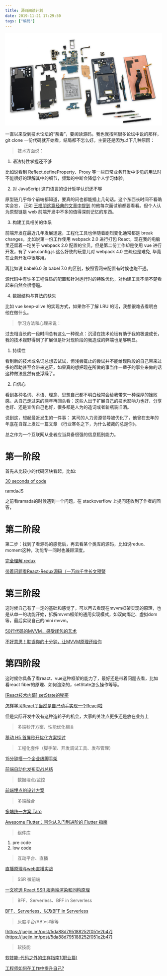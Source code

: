 ```yaml
---
title: 源码阅读计划
date: 2019-11-21 17:29:50
tags: ["编码"]
---
```


![](https://raw.githubusercontent.com/EPSON-LEE/image-hosting/master/20191122111156.png)

一直以来受到技术论坛的“荼毒”，要阅读源码。我也就按照很多论坛中说的那样，git clone 一份代码就开始看，结局都不怎么好。主要还是因为以下几种原因：

> 技术方面说：

1. 语法特性掌握还不够

比如说看到 Reflect.defineProperty、Proxy 等一些日常业务开发中少见的用法时不能很好的理解其中的细节，频繁的中断会降低个人学习体验。

2. 对 JavaScript 这门语言的设计哲学认识还不够

原型链几乎每个前端都知道，要真的问也都能插上几句话。这个东西长时间不看确实会忘， 正如 [王福朋这篇经典的文章中提到](https://www.cnblogs.com/wangfupeng1988/p/3977924.html) 的他每次面试前都要看看。但个人认为原型链是 web 前端开发中不多的值得深刻记忆的东西。

3. 构建工具相关的体系

前端开发在最近几年发展迅速，工程化工具也伴随着剧烈变化通常都是 break changes，比如说第一份工作使用 webpack 2.0 进行打包 React，现在我的电脑里还留着一坨关于 webpack 2.0 配置的宝贝。但是第二份工作却是使用 vue 进行开发，有了 vue.config.js 这么好使的玩意儿对 webpack 4.0 生疏也是难免, 毕竟在业务开发中很够用。

再比如说 babel6.0 和 babel 7.0 的区别，按照官网来配置有时候也跑不通。

源代码中有许多工程性质的配置和针对运行时的特殊优化，对构建工具不清不楚看起来自然会很懵逼。

4. 数据结构与算法的缺失

比如 vue keep-alive 的实现方式，如果你不了解 LRU 的话，我想很难去看明白他在做什么。

> 学习方法和心理来说：

过去相当长的一段时间总有这么一种观点：沉浸在技术论坛有助于我的极速成长，我的技术视野得到了扩展但是针对现阶段的我造成的弊端也足够明显。

1. 持续性

看到新的技术或名词总想去试试，但浅尝辄止的尝试并不能给现阶段的自己带来过多的帮助甚至会带来迷茫，如果真的想把现在所做的事当作一辈子的事业来做的话这种做法显然有些浮躁了。

2. 自信心

看到各种名词、术语、理念、思想自己都不明白经常会给我带来一种深厚的挫败感。从自己走过来的两年再回头看：这些人出于扩展自己的技术影响力也好、分享也好、还是宣传自己也好，很多都是人为的造词或者新瓶装旧酒。

说到这，想起最近发生的一件事： 某司的人力资源领导被优化了，他曾在去年的年底在自媒上发过一篇文章 《行业寒冬之下，为什么被裁的总是你》。

总之作为一个互联网从业者应当具备很强的信息甄别能力。

# 第一阶段

首先从比较小的代码区块看起，比如:

[30 seconds of code](https://www.30secondsofcode.org/)

[ramdaJS](https://github.com/ramda/ramda)

之前看ramada的时候遇到一个问题，在 stackoverflow 上提问还收到了作者的回答，

# 第二阶段

第二步：找到了看源码的感觉后，再去看某个类库的源码，比如说redux、moment这种，功能专一同时也兼顾深度。

[完全理解 redux](https://github.com/brickspert/blog/issues/22)

[带着问题看React-Redux源码（一万四千字长文预警](https://zhuanlan.zhihu.com/p/80655889)

# 第三阶段

这时候自己有了一定的基础和感觉了，可以再去看现在mvvm框架实现的原理，也是从单一的功能开始，拆解mvvm框架的通用实现模式，如双向绑定、虚拟dom等，最后实现自己的mini mvvm。

[50行代码的MVVM，感受闭包的艺术](https://juejin.im/post/5b1fa77451882513ea5cc2ca)

[不好意思！耽误你的十分钟，让MVVM原理还给你](https://juejin.im/post/5abdd6f6f265da23793c4458)

# 第四阶段

这时候你具备了看react、vue这种框架的能力了，最好还是带着问题去看，比如看react fiber的原理、如何渲染的，setState怎么操作等等。

[[React技术内幕] setState的秘密](https://juejin.im/post/599b8f066fb9a0247637d61b)

[怎样学习React？当然是自己动手实现一个React啦](https://juejin.im/post/5ad81c24f265da504c168c85)

但是实际开发中没有这种造轮子的机会，大家的关注点更多还是放在业务上

> 多端秒开方案、性能优化相关

[移动 H5 首屏秒开优化方案探讨](http://blog.cnbang.net/tech/3477/)

> 工程化套件（脚手架、开发调试工具、发布管理）

[15分钟搭一个企业级脚手架](https://juejin.im/post/5d650613f265da03951a0364)

[前端自动化发布实战总结](https://juejin.im/post/5b23f18b6fb9a00e6433536d)

> 数据埋点/监控

[前端埋点的设计方案](https://juejin.im/post/5b62d68df265da0f9d1a1cd6)

> 多端融合

[多端统一方案 Taro](https://link.zhihu.com/?target=https%3A//aotu.io/notes/2018/06/07/Taro/)

[Awesome Flutter：带你从入门到进阶的 Flutter 指南](https://juejin.im/post/5b2869e66fb9a00e5f3e861f)

> 组件库

1. pre code
2. low code 

> 互动平台、直播

[直播原理与web直播实战](https://juejin.im/post/5ab851b6f265da23826df601)

> SSR 微前端

[一文吃透 React SSR 服务端渲染和同构原理](https://juejin.im/post/5d7deef6e51d453bb13b66cd)

> BFF、Serverless、BFF in Serverless

[BFF、Serverless、以及BFF in Serverless](https://juejin.im/post/5cdc3dc2e51d453b6c1d9d3a)

> 灰度平台/ABtest等等

[https://juejin.im/post/5da88d795188252f051e2b47](https://juejin.im/post/5da88d795188252f051e2b47)

> 软技能

[软技能-代码之外的生存指南1(职业篇)](https://juejin.im/post/5bf2382d6fb9a049d974ccb6)

[工程师如何在工作中提升自己?](https://juejin.im/post/5ad06fc851882555635ebc9c)